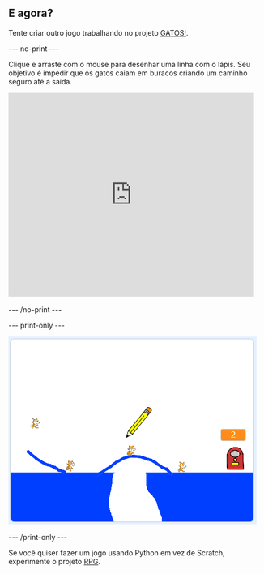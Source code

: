## E agora?

Tente criar outro jogo trabalhando no projeto [GATOS!](https://projects.raspberrypi.org/en/projects/cats?utm_source=pathway&utm_medium=whatnext&utm_campaign=projects).

\--- no-print \---

Clique e arraste com o mouse para desenhar uma linha com o lápis. Seu objetivo é impedir que os gatos caiam em buracos criando um caminho seguro até a saída.

<div class="scratch-preview">
  <iframe allowtransparency="true" width="485" height="402" src="https://scratch.mit.edu/projects/embed/253667883/?autostart=false" frameborder="0" scrolling="no"></iframe>
</div>

\--- /no-print \---

\--- print-only \---

![Gatos terminados](images/cats-finished.png)

\--- /print-only \---

Se você quiser fazer um jogo usando Python em vez de Scratch, experimente o projeto [RPG](https://projects.raspberrypi.org/en/projects/rpg?utm_source=pathway&utm_medium=whatnext&utm_campaign=projects).